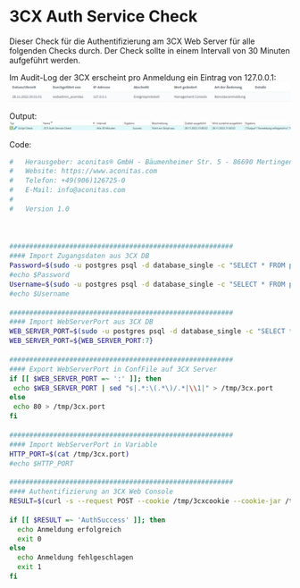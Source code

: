 # 3CX Auth Service Check
Dieser Check für die Authentifizierung am 3CX Web Server für alle folgenden Checks durch. Der Check sollte in einem Intervall von 30 Minuten aufgeführt werden.

Im Audit-Log der 3CX erscheint pro Anmeldung ein Eintrag von 127.0.0.1:
![3CX Audit-Log Screenshot](../_images/image-20221128203828-3.png)

Output:
![Output Beispiel](../_images/image-20221128212056-3.png)

Code:
```bash
#   Herausgeber: aconitas® GmbH - Bäumenheimer Str. 5 - 86690 Mertingen
#   Website: https://www.aconitas.com
#   Telefon: +49(906)126725-0
#   E-Mail: info@aconitas.com
#
#   Version 1.0



########################################################
#### Import Zugangsdaten aus 3CX DB
Password=$(sudo -u postgres psql -d database_single -c "SELECT * FROM parameter where name='WEBSERVERPASS'" | grep WEBSERVERPASS | tr -s ' ' | cut -d ' ' -f 10)
#echo $Password
Username=$(sudo -u postgres psql -d database_single -c "SELECT * FROM parameter where name='WEBSERVERUSER'" | grep WEBSERVERUSER | tr -s ' ' | cut -d ' ' -f 10)
#echo $Username

########################################################
#### Import WebServerPort aus 3CX DB
WEB_SERVER_PORT=$(sudo -u postgres psql -d database_single -c "SELECT * FROM parameter where name='WEB_ROOT_LOCAL'" | grep WEB_ROOT_LOCAL | tr -s ' ' | cut -d ' ' -f7)
WEB_SERVER_PORT=${WEB_SERVER_PORT:7} 

########################################################
#### Export WebServerPort in ConfFile auf 3CX Server
if [[ $WEB_SERVER_PORT =~ ':' ]]; then
 echo $WEB_SERVER_PORT | sed "s|.*:\(.*\)/.*|\\1|" > /tmp/3cx.port
else
 echo 80 > /tmp/3cx.port
fi

########################################################
#### Import WebServerPort in Variable
HTTP_PORT=$(cat /tmp/3cx.port)
#echo $HTTP_PORT

########################################################
#### Authentifizierung an 3CX Web Console
RESULT=$(curl -s --request POST --cookie /tmp/3cxcookie --cookie-jar /tmp/3cxcookie --data "{'username':'$Username','password':'$Password'}" --header "Content-Type: application/json" --output - localhost:${HTTP_PORT}/api/login)

if [[ $RESULT =~ 'AuthSuccess' ]]; then
  echo Anmeldung erfolgreich
  exit 0
else
  echo Anmeldung fehlgeschlagen
  exit 1
fi
```